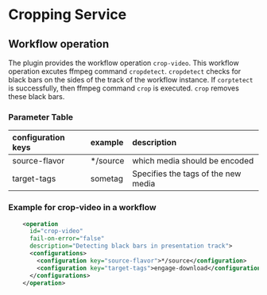 # Cropping Service

## Workflow operation

The plugin provides the workflow operation `crop-video`. This workflow operation excutes ffmpeg command `cropdetect`.
`cropdetect` checks for black bars on the sides of the track of the workflow instance. If `corptetect` is successfully,
then ffmpeg command `crop` is executed. `crop` removes these black bars.

### Parameter Table
| configuration keys    | example   | description
| :-------------        | :---------| :-------------
| source-flavor         | */source  | which media should be encoded
| target-tags           | sometag   | Specifies the tags of the new media

### Example for crop-video in a workflow

```xml
    <operation
      id="crop-video"
      fail-on-error="false"
      description="Detecting black bars in presentation track">
      <configurations>
        <configuration key="source-flavor">*/source</configuration>
        <configuration key="target-tags">engage-download</configuration>
      </configurations>
    </operation>

```
